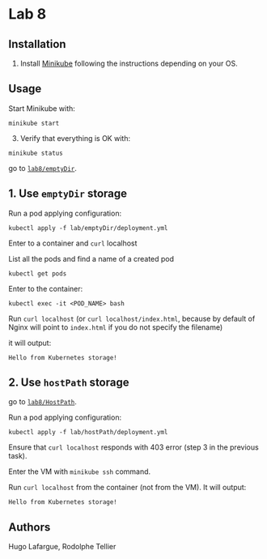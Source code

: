 # Lab 8 

## Installation

1. Install [Minikube](https://kubernetes.io/docs/tasks/tools/install-minikube/) following the instructions depending on your OS.

## Usage

Start Minikube with:

```
minikube start
```

3. Verify that everything is OK with:

```
minikube status
```
go to [`lab8/emptyDir`](lab8/emptyDir).

## 1. Use `emptyDir` storage

Run a pod applying configuration:

```
kubectl apply -f lab/emptyDir/deployment.yml
```

Enter to a container and `curl` localhost

List all the pods and find a name of a created pod

```
kubectl get pods
```

Enter to the container:

```
kubectl exec -it <POD_NAME> bash
```

Run `curl localhost` (or `curl localhost/index.html`, because by default of Nginx will point to `index.html` if you do not specify the filename)

it will output:

```
Hello from Kubernetes storage!
```


## 2. Use `hostPath` storage

go to [`lab8/HostPath`](lab8/HostPath).

Run a pod applying configuration:

```
kubectl apply -f lab/hostPath/deployment.yml
```

Ensure that `curl localhost` responds with 403 error (step 3 in the previous task).

Enter the VM with `minikube ssh` command.

Run `curl localhost` from the container (not from the VM). It will output:

```
Hello from Kubernetes storage!
```

## Authors

Hugo Lafargue, Rodolphe Tellier